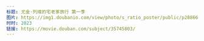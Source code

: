 ```yaml
---
标题: 尤金·列维的宅老爹旅行 第一季
图片: https://img1.doubanio.com/view/photo/s_ratio_poster/public/p2886649958.jpg
时时: 2023
链接: https://movie.douban.com/subject/35745803/
---
```

